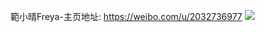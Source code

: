 範小晴Freya-主页地址: https://weibo.com/u/2032736977 
![](https://wx4.sinaimg.cn/mw2000/79291ad1ly1h9kmgsaw1aj22eo37kkjm.jpg) 
